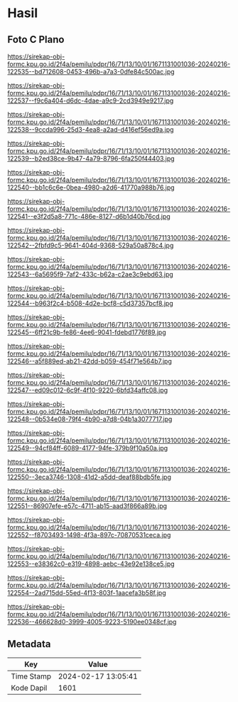 # Hasil

## Foto C Plano

https://sirekap-obj-formc.kpu.go.id/2f4a/pemilu/pdpr/16/71/13/10/01/1671131001036-20240216-122535--bd712608-0453-496b-a7a3-0dfe84c500ac.jpg

https://sirekap-obj-formc.kpu.go.id/2f4a/pemilu/pdpr/16/71/13/10/01/1671131001036-20240216-122537--f9c6a404-d6dc-4dae-a9c9-2cd3949e9217.jpg

https://sirekap-obj-formc.kpu.go.id/2f4a/pemilu/pdpr/16/71/13/10/01/1671131001036-20240216-122538--9ccda996-25d3-4ea8-a2ad-d416ef56ed9a.jpg

https://sirekap-obj-formc.kpu.go.id/2f4a/pemilu/pdpr/16/71/13/10/01/1671131001036-20240216-122539--b2ed38ce-9b47-4a79-8796-6fa250f44403.jpg

https://sirekap-obj-formc.kpu.go.id/2f4a/pemilu/pdpr/16/71/13/10/01/1671131001036-20240216-122540--bb1c6c6e-0bea-4980-a2d6-41770a988b76.jpg

https://sirekap-obj-formc.kpu.go.id/2f4a/pemilu/pdpr/16/71/13/10/01/1671131001036-20240216-122541--e3f2d5a8-771c-486e-8127-d6b1d40b76cd.jpg

https://sirekap-obj-formc.kpu.go.id/2f4a/pemilu/pdpr/16/71/13/10/01/1671131001036-20240216-122542--2fbfd9c5-9641-404d-9368-529a50a878c4.jpg

https://sirekap-obj-formc.kpu.go.id/2f4a/pemilu/pdpr/16/71/13/10/01/1671131001036-20240216-122543--6a5695f9-7af2-433c-b62a-c2ae3c9ebd63.jpg

https://sirekap-obj-formc.kpu.go.id/2f4a/pemilu/pdpr/16/71/13/10/01/1671131001036-20240216-122544--b963f2c4-b508-4d2e-bcf8-c5d37357bcf8.jpg

https://sirekap-obj-formc.kpu.go.id/2f4a/pemilu/pdpr/16/71/13/10/01/1671131001036-20240216-122545--6ff21c9b-fe86-4ee6-9041-fdebd1776f89.jpg

https://sirekap-obj-formc.kpu.go.id/2f4a/pemilu/pdpr/16/71/13/10/01/1671131001036-20240216-122546--a5f889ed-ab21-42dd-b059-454f71e564b7.jpg

https://sirekap-obj-formc.kpu.go.id/2f4a/pemilu/pdpr/16/71/13/10/01/1671131001036-20240216-122547--ed09c012-6c9f-4f10-9220-6bfd34affc08.jpg

https://sirekap-obj-formc.kpu.go.id/2f4a/pemilu/pdpr/16/71/13/10/01/1671131001036-20240216-122548--0b534e08-79f4-4b90-a7d8-04b1a3077717.jpg

https://sirekap-obj-formc.kpu.go.id/2f4a/pemilu/pdpr/16/71/13/10/01/1671131001036-20240216-122549--94cf84ff-6089-4177-94fe-379b9f10a50a.jpg

https://sirekap-obj-formc.kpu.go.id/2f4a/pemilu/pdpr/16/71/13/10/01/1671131001036-20240216-122550--3eca3746-1308-41d2-a5dd-deaf88bdb5fe.jpg

https://sirekap-obj-formc.kpu.go.id/2f4a/pemilu/pdpr/16/71/13/10/01/1671131001036-20240216-122551--86907efe-e57c-4711-ab15-aad3f866a89b.jpg

https://sirekap-obj-formc.kpu.go.id/2f4a/pemilu/pdpr/16/71/13/10/01/1671131001036-20240216-122552--f8703493-1498-4f3a-897c-70870531ceca.jpg

https://sirekap-obj-formc.kpu.go.id/2f4a/pemilu/pdpr/16/71/13/10/01/1671131001036-20240216-122553--e38362c0-e319-4898-aebc-43e92e138ce5.jpg

https://sirekap-obj-formc.kpu.go.id/2f4a/pemilu/pdpr/16/71/13/10/01/1671131001036-20240216-122554--2ad715dd-55ed-4f13-803f-1aacefa3b58f.jpg

https://sirekap-obj-formc.kpu.go.id/2f4a/pemilu/pdpr/16/71/13/10/01/1671131001036-20240216-122536--466628d0-3999-4005-9223-5190ee0348cf.jpg


## Metadata

| Key        | Value               |
| ---------- | ------------------- |
| Time Stamp | 2024-02-17 13:05:41 |
| Kode Dapil | 1601                |




